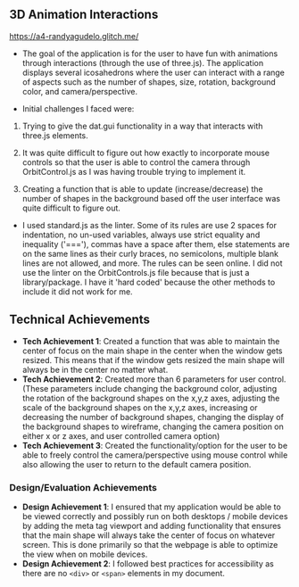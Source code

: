 ## 3D Animation Interactions

https://a4-randyagudelo.glitch.me/

- The goal of the application is for the user to have fun with animations through interactions (through the use of three.js). 
The application displays several icosahedrons where the user can interact with a range of aspects such as the number of shapes,
size, rotation, background color, and camera/perspective. 

- Initial challenges I faced were: 

 1. Trying to give the dat.gui functionality in a way that interacts with three.js elements. 

2. It was quite difficult to figure out how exactly to incorporate mouse controls so that the user is able to control the camera through OrbitControl.js as
I was having trouble trying to implement it. 

3. Creating a function that is able to update (increase/decrease) the number of shapes in the background based off the user interface was
quite difficult to figure out.

- I used standard.js as the linter. Some of its rules are use 2 spaces for indentation, no un-used variables, always use strict equality and inequality ('==='),
commas have a space after them, else statements are on the same lines as their curly braces, no semicolons, multiple blank lines are not allowed, and more. The rules can be seen online. 
I did not use the linter on the OrbitControls.js file because that is just a library/package. I have it 'hard coded' because the other methods to include it did not work for me.

## Technical Achievements
- **Tech Achievement 1**: Created a function that was able to maintain the center of focus on the main shape in the center when the window gets resized. 
This means that if the window gets resized the main shape will always be in the center no matter what. 
- **Tech Achievement 2**: Created more than 6 parameters for user control. (These parameters include changing the background color, 
adjusting the rotation of the background shapes on the x,y,z axes, adjusting the scale of the background shapes on the x,y,z axes, 
increasing or decreasing the number of background shapes, changing the display of the background shapes to wireframe, changing the 
camera position on either x or z axes, and user controlled camera option) 
- **Tech Achievement 3**: Created the functionality/option for the user to be able to freely control the camera/perspective using mouse control 
while also allowing the user to return to the default camera position. 

### Design/Evaluation Achievements
- **Design Achievement 1**: I ensured that my application would be able to be viewed correctly and possibly run on both desktops / mobile devices by adding 
the meta tag viewport and adding functionality that ensures that the main shape will always take the center of focus on whatever screen. This is done primarily
so that the webpage is able to optimize the view when on mobile devices.
- **Design Achievement 2**: I followed best practices for accessibility as there are no `<div>` or `<span>` elements in my document.
